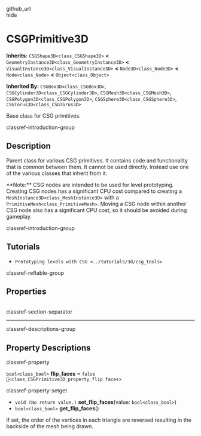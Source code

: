 github\_url  
hide

# CSGPrimitive3D

**Inherits:** `CSGShape3D<class_CSGShape3D>` **&lt;**
`GeometryInstance3D<class_GeometryInstance3D>` **&lt;**
`VisualInstance3D<class_VisualInstance3D>` **&lt;**
`Node3D<class_Node3D>` **&lt;** `Node<class_Node>` **&lt;**
`Object<class_Object>`

**Inherited By:** `CSGBox3D<class_CSGBox3D>`,
`CSGCylinder3D<class_CSGCylinder3D>`, `CSGMesh3D<class_CSGMesh3D>`,
`CSGPolygon3D<class_CSGPolygon3D>`, `CSGSphere3D<class_CSGSphere3D>`,
`CSGTorus3D<class_CSGTorus3D>`

Base class for CSG primitives.

classref-introduction-group

## Description

Parent class for various CSG primitives. It contains code and
functionality that is common between them. It cannot be used directly.
Instead use one of the various classes that inherit from it.

\*\*Note:\*\* CSG nodes are intended to be used for level prototyping.
Creating CSG nodes has a significant CPU cost compared to creating a
`MeshInstance3D<class_MeshInstance3D>` with a
`PrimitiveMesh<class_PrimitiveMesh>`. Moving a CSG node within another
CSG node also has a significant CPU cost, so it should be avoided during
gameplay.

classref-introduction-group

## Tutorials

-   `Prototyping levels with CSG <../tutorials/3d/csg_tools>`

classref-reftable-group

## Properties

<table>
<tbody>
<tr>
</tr>
</tbody>
</table>

classref-section-separator

------------------------------------------------------------------------

classref-descriptions-group

## Property Descriptions

classref-property

`bool<class_bool>` **flip\_faces** = `false`
`🔗<class_CSGPrimitive3D_property_flip_faces>`

classref-property-setget

-   `void (No return value.)` **set\_flip\_faces**(value:
    `bool<class_bool>`)
-   `bool<class_bool>` **get\_flip\_faces**()

If set, the order of the vertices in each triangle are reversed
resulting in the backside of the mesh being drawn.
